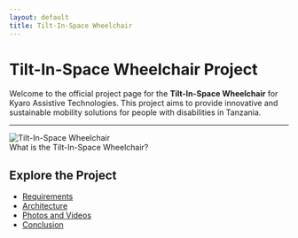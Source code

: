```yaml
---
layout: default
title: Tilt-In-Space Wheelchair
---
```


<link rel="stylesheet" href="assets/style.css">

<!-- Header -->
# Tilt-In-Space Wheelchair Project

Welcome to the official project page for the **Tilt-In-Space Wheelchair** for Kyaro Assistive Technologies. This project aims to provide innovative and sustainable mobility solutions for people with disabilities in Tanzania.

---

<!-- Sections with Images and Text Overlays -->
<div class="image-card">
    <img src="assets/wheelchair.jpg" alt="Tilt-In-Space Wheelchair">
    <div class="overlay-text">What is the Tilt-In-Space Wheelchair?</div>
</div>

## Explore the Project
- [Requirements](requirements.md)
- [Architecture](architecture.md)
- [Photos and Videos](photos.md)
- [Conclusion](conclusion.md)
